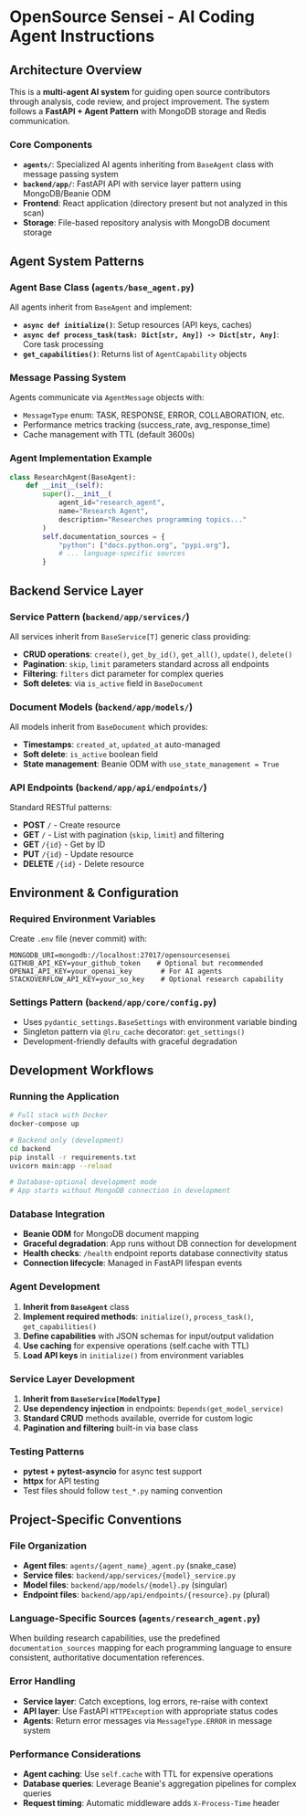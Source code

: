 # OpenSource Sensei - AI Coding Agent Instructions

## Architecture Overview

This is a **multi-agent AI system** for guiding open source contributors through analysis, code review, and project improvement. The system follows a **FastAPI + Agent Pattern** with MongoDB storage and Redis communication.

### Core Components
- **`agents/`**: Specialized AI agents inheriting from `BaseAgent` class with message passing system
- **`backend/app/`**: FastAPI API with service layer pattern using MongoDB/Beanie ODM
- **Frontend**: React application (directory present but not analyzed in this scan)
- **Storage**: File-based repository analysis with MongoDB document storage

## Agent System Patterns

### Agent Base Class (`agents/base_agent.py`)
All agents inherit from `BaseAgent` and implement:
- **`async def initialize()`**: Setup resources (API keys, caches)
- **`async def process_task(task: Dict[str, Any]) -> Dict[str, Any]`**: Core task processing
- **`get_capabilities()`**: Returns list of `AgentCapability` objects

### Message Passing System
Agents communicate via `AgentMessage` objects with:
- `MessageType` enum: TASK, RESPONSE, ERROR, COLLABORATION, etc.
- Performance metrics tracking (success_rate, avg_response_time)
- Cache management with TTL (default 3600s)

### Agent Implementation Example
```python
class ResearchAgent(BaseAgent):
    def __init__(self):
        super().__init__(
            agent_id="research_agent",
            name="Research Agent", 
            description="Researches programming topics..."
        )
        self.documentation_sources = {
            "python": ["docs.python.org", "pypi.org"],
            # ... language-specific sources
        }
```

## Backend Service Layer

### Service Pattern (`backend/app/services/`)
All services inherit from `BaseService[T]` generic class providing:
- **CRUD operations**: `create()`, `get_by_id()`, `get_all()`, `update()`, `delete()`
- **Pagination**: `skip`, `limit` parameters standard across all endpoints
- **Filtering**: `filters` dict parameter for complex queries
- **Soft deletes**: via `is_active` field in `BaseDocument`

### Document Models (`backend/app/models/`)
All models inherit from `BaseDocument` which provides:
- **Timestamps**: `created_at`, `updated_at` auto-managed
- **Soft delete**: `is_active` boolean field
- **State management**: Beanie ODM with `use_state_management = True`

### API Endpoints (`backend/app/api/endpoints/`)
Standard RESTful patterns:
- **POST** `/` - Create resource
- **GET** `/` - List with pagination (`skip`, `limit`) and filtering
- **GET** `/{id}` - Get by ID
- **PUT** `/{id}` - Update resource
- **DELETE** `/{id}` - Delete resource

## Environment & Configuration

### Required Environment Variables
Create `.env` file (never commit) with:
```env
MONGODB_URI=mongodb://localhost:27017/opensourcesensei
GITHUB_API_KEY=your_github_token    # Optional but recommended
OPENAI_API_KEY=your_openai_key       # For AI agents
STACKOVERFLOW_API_KEY=your_so_key    # Optional research capability
```

### Settings Pattern (`backend/app/core/config.py`)
- Uses `pydantic_settings.BaseSettings` with environment variable binding
- Singleton pattern via `@lru_cache` decorator: `get_settings()`
- Development-friendly defaults with graceful degradation

## Development Workflows

### Running the Application
```bash
# Full stack with Docker
docker-compose up

# Backend only (development)
cd backend
pip install -r requirements.txt
uvicorn main:app --reload

# Database-optional development mode
# App starts without MongoDB connection in development
```

### Database Integration
- **Beanie ODM** for MongoDB document mapping
- **Graceful degradation**: App runs without DB connection for development
- **Health checks**: `/health` endpoint reports database connectivity status
- **Connection lifecycle**: Managed in FastAPI lifespan events

### Agent Development
1. **Inherit from `BaseAgent`** class
2. **Implement required methods**: `initialize()`, `process_task()`, `get_capabilities()`
3. **Define capabilities** with JSON schemas for input/output validation
4. **Use caching** for expensive operations (self.cache with TTL)
5. **Load API keys** in `initialize()` from environment variables

### Service Layer Development
1. **Inherit from `BaseService[ModelType]`** 
2. **Use dependency injection** in endpoints: `Depends(get_model_service)`
3. **Standard CRUD** methods available, override for custom logic
4. **Pagination and filtering** built-in via base class

### Testing Patterns
- **pytest + pytest-asyncio** for async test support
- **httpx** for API testing
- Test files should follow `test_*.py` naming convention

## Project-Specific Conventions

### File Organization
- **Agent files**: `agents/{agent_name}_agent.py` (snake_case)
- **Service files**: `backend/app/services/{model}_service.py`
- **Model files**: `backend/app/models/{model}.py` (singular)
- **Endpoint files**: `backend/app/api/endpoints/{resource}.py` (plural)

### Language-Specific Sources (`agents/research_agent.py`)
When building research capabilities, use the predefined `documentation_sources` mapping for each programming language to ensure consistent, authoritative documentation references.

### Error Handling
- **Service layer**: Catch exceptions, log errors, re-raise with context
- **API layer**: Use FastAPI `HTTPException` with appropriate status codes
- **Agents**: Return error messages via `MessageType.ERROR` in message system

### Performance Considerations
- **Agent caching**: Use `self.cache` with TTL for expensive operations
- **Database queries**: Leverage Beanie's aggregation pipelines for complex queries
- **Request timing**: Automatic middleware adds `X-Process-Time` header